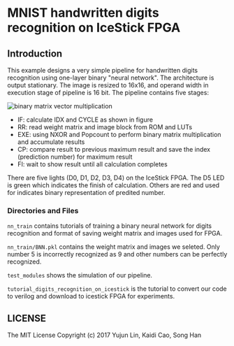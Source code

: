 # MNIST handwritten digits recognition on IceStick FPGA

## Introduction

This example designs a very simple pipeline for handwritten digits recognition using one-layer binary "neural network". The architecture is output stationary. The image is resized to 16x16, and operand width in execution stage of pipeline is 16 bit. The pipeline contains five stages:

![binary matrix vector multiplication](/images/bmv.png)

- IF: calculate IDX and CYCLE as shown in figure
- RR: read weight matrix and image block from ROM and LUTs
- EXE: using NXOR and Popcount to perform binary matrix multiplication and accumulate results
- CP: compare result to previous maximum result and save the index (prediction number) for maximum result
- FI: wait to show result until all calculation completes

There are five lights (D0, D1, D2, D3, D4) on the IceStick FPGA. The D5 LED is green which indicates the finish of calculation. Others are red and used for indicates binary representation of predited number.

### Directories and Files

`nn_train` contains tutorials of training a binary neural network for digits recognition and format of saving weight matrix and images used for FPGA.

`nn_train/BNN.pkl` contains the weight matrix and images we seleted. Only number 5 is incorrectly recognized as 9 and other numbers can be perfectly recognized.

`test_modules` shows the simulation of our pipeline.

`tutorial_digits_recognition_on_icestick` is the tutorial to convert our code to verilog and download to icestick FPGA for experiments.

## LICENSE

The MIT License
Copyright (c) 2017 Yujun Lin, Kaidi Cao, Song Han

